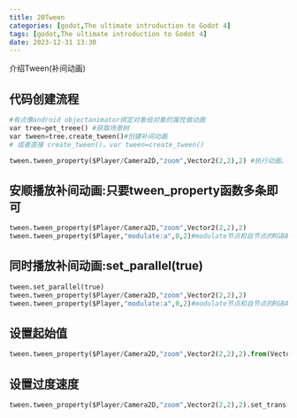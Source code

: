 ```yaml
---
title: 20Tween
categories: [godot,The ultimate introduction to Godot 4]
tags: [godot,The ultimate introduction to Godot 4]
date: 2023-12-31 13:30
---
```


介绍Tween(补间动画)

## 代码创建流程

```python
#有点像android objectanimator绑定对象给对象的属性做动画
var tree=get_treee() #获取场景树
var tween=tree.create_tween()#创建补间动画
# 或者直接 create_tween()。var tween=create_tween()

tween.tween_property($Player/Camera2D,"zoom",Vector2(2,2),2) #执行动画。参数：节点对象、执行动画属性、最终值(zoom的[x,y],duration)
```
## 安顺播放补间动画:只要tween_property函数多条即可

```python
tween.tween_property($Player/Camera2D,"zoom",Vector2(2,2),2)
tween.tween_property($Player,"modulate:a",0,2)#modulate节点和自节点的RGBA，“:a”只修改 alpha值
```
## 同时播放补间动画:set_parallel(true)

```python
tween.set_parallel(true)
tween.tween_property($Player/Camera2D,"zoom",Vector2(2,2),2)
tween.tween_property($Player,"modulate:a",0,2)#modulate节点和自节点的RGBA，“:a”只修改 alpha值
```
## 设置起始值

```python
tween.tween_property($Player/Camera2D,"zoom",Vector2(2,2),2).from(Vector2(0.6,0.6))
```
## 设置过度速度

```python
tween.tween_property($Player/Camera2D,"zoom",Vector2(2,2),2).set_trans(Tween.TRANS_LINEAR)#类似android的加速度插值函数（线性、先快后慢等）
``` 